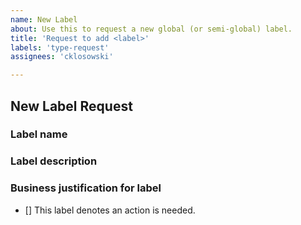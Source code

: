 ```yaml
---
name: New Label
about: Use this to request a new global (or semi-global) label.
title: 'Request to add <label>'
labels: 'type-request'
assignees: 'cklosowski'

---
```


## New Label Request
### Label name


### Label description


### Business justification for label

- [] This label denotes an action is needed.